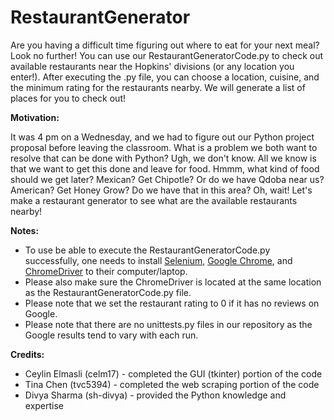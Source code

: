 # RestaurantGenerator
Are you having a difficult time figuring out where to eat for your next meal? Look no further! You can use our RestaurantGeneratorCode.py to check out available restaurants near the Hopkins' divisions (or any location you enter!). After executing the .py file, you can choose a location, cuisine, and the minimum rating for the restaurants nearby. We will generate a list of places for you to check out!

**Motivation:**

It was 4 pm on a Wednesday, and we had to figure out our Python project proposal before leaving the classroom. What is a problem we both want to resolve that can be done with Python? Ugh, we don't know. All we know is that we want to get this done and leave for food.
Hmmm, what kind of food should we get later?
Mexican? Get Chipotle? Or do we have Qdoba near us?
American? Get Honey Grow? Do we have that in this area?
Oh, wait! Let's make a restaurant generator to see what are the available restaurants nearby!

**Notes:**
- To use be able to execute the RestaurantGeneratorCode.py successfully, one needs to install [Selenium](https://selenium-python.readthedocs.io/installation.html), [Google Chrome](https://www.google.com/chrome/), and [ChromeDriver](https://sites.google.com/chromium.org/driver/) to their computer/laptop.
- Please also make sure the ChromeDriver is located at the same location as the RestaurantGeneratorCode.py file.
- Please note that we set the restaurant rating to 0 if it has no reviews on Google.
- Please note that there are no unittests.py files in our repository as the Google results tend to vary with each run.

**Credits:**
- Ceylin Elmasli (celm17) - completed the GUI (tkinter) portion of the code
- Tina Chen (tvc5394) - completed the web scraping portion of the code
- Divya Sharma (sh-divya) - provided the Python knowledge and expertise
